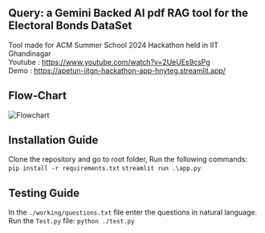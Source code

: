## Query: a Gemini Backed AI pdf RAG tool for the Electoral Bonds DataSet
Tool made for ACM Summer School 2024 Hackathon held in IIT Ghandinagar  
Youtube : https://www.youtube.com/watch?v=2UeUEs9csPg  
Demo : https://apetun-iitgn-hackathon-app-hnyteg.streamlit.app/
## Flow-Chart
![Flowchart](https://github.com/Apetun/IITGN-Hackathon/assets/114131523/0e06b09c-0b70-44ec-a289-6e4abfeeecd8)
## Installation Guide
Clone the repository and go to root folder,
Run the following commands:  
```pip install -r requirements.txt```
```streamlit run .\app.py```
## Testing Guide
In the ```./working/questions.txt``` file enter the questions in natural language.
Run the ```Test.py``` file:
```python ./test.py```
